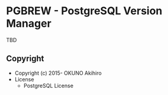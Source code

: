 # PGBREW - PostgreSQL Version Manager

TBD

## Copyright

* Copyright (c) 2015- OKUNO Akihiro
* License
    * PostgreSQL License
